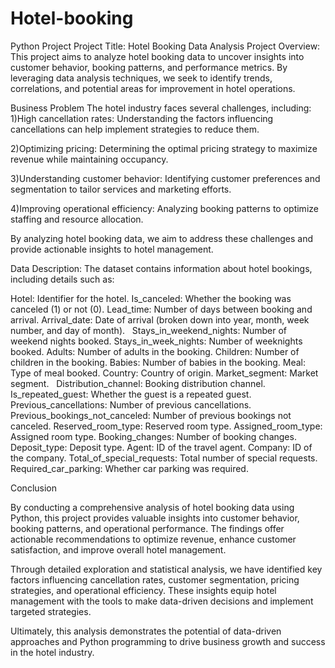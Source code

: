 # Hotel-booking
Python Project
Project Title: Hotel Booking Data Analysis
Project Overview:
This project aims to analyze hotel booking data to uncover insights into customer behavior, booking patterns, and performance metrics. By leveraging data analysis techniques, we seek to identify trends, correlations, and potential areas for improvement in hotel operations.

Business Problem
The hotel industry faces several challenges, including:
1)High cancellation rates: Understanding the factors influencing cancellations can help implement strategies to reduce them.

2)Optimizing pricing: Determining the optimal pricing strategy to maximize revenue while maintaining occupancy.

3)Understanding customer behavior: Identifying customer preferences and segmentation to tailor services and marketing efforts.

4)Improving operational efficiency: Analyzing booking patterns to optimize staffing and resource allocation.

By analyzing hotel booking data, we aim to address these challenges and provide actionable insights to hotel management.

Data Description:
The dataset contains information about hotel bookings, including details such as:

Hotel: Identifier for the hotel.
Is_canceled: Whether the booking was canceled (1) or not (0).
Lead_time: Number of days between booking and arrival.
Arrival_date: Date of arrival (broken down into year, month, week number, and day of month).   
Stays_in_weekend_nights: Number of weekend nights booked.
Stays_in_week_nights: Number of weeknights booked.
Adults: Number of adults in the booking.
Children: Number of children in the booking.
Babies: Number of babies in the booking.
Meal: Type of meal booked.
Country: Country of origin.
Market_segment: Market segment.   
Distribution_channel: Booking distribution channel.
Is_repeated_guest: Whether the guest is a repeated guest.
Previous_cancellations: Number of previous cancellations.   
Previous_bookings_not_canceled: Number of previous bookings not canceled.
Reserved_room_type: Reserved room type.
Assigned_room_type: Assigned room type.
Booking_changes: Number of booking changes.   
Deposit_type: Deposit type.
Agent: ID of the travel agent.
Company: ID of the company.
Total_of_special_requests: Total number of special requests.
Required_car_parking: Whether car parking was required.

Conclusion

By conducting a comprehensive analysis of hotel booking data using Python, this project provides valuable insights into customer behavior, booking patterns, and operational performance. The findings offer actionable recommendations to optimize revenue, enhance customer satisfaction, and improve overall hotel management.

Through detailed exploration and statistical analysis, we have identified key factors influencing cancellation rates, customer segmentation, pricing strategies, and operational efficiency. These insights equip hotel management with the tools to make data-driven decisions and implement targeted strategies.

Ultimately, this analysis demonstrates the potential of data-driven approaches and Python programming to drive business growth and success in the hotel industry.
